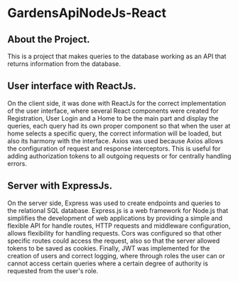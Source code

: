 # GardensApiNodeJs-React

## About the Project.

This is a project that makes queries to the database working as an API that returns information from the database.

## User interface with ReactJs.

On the client side, it was done with ReactJs for the correct implementation of the user interface, where several React components were created for Registration, User Login and a Home to be the main part and display the queries, each query had its own proper component so that when the user at home selects a specific query, the correct information will be loaded, but also its harmony with the interface. Axios was used because Axios allows the configuration of request and response interceptors. This is useful for adding authorization tokens to all outgoing requests or for centrally handling errors.

## Server with ExpressJs.

On the server side, Express was used to create endpoints and queries to the relational SQL database. Express.js is a web framework for Node.js that simplifies the development of web applications by providing a simple and flexible API for handle routes, HTTP requests and middleware configuration, allows flexibility for handling requests.
Cors was configured so that other specific routes could access the request, also so that the server allowed tokens to be saved as cookies.
Finally, JWT was implemented for the creation of users and correct logging, where through roles the user can or cannot access certain queries where a certain degree of authority is requested from the user's role.
